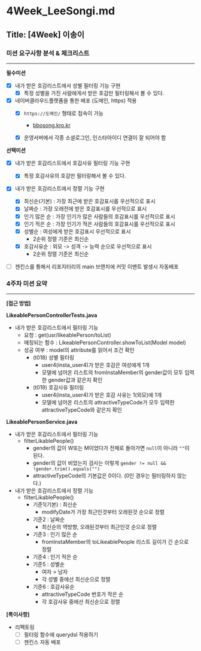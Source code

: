 # 4Week_LeeSongi.md

## Title: [4Week] 이송이

### 미션 요구사항 분석 & 체크리스트

---
**필수미션**
- [x] 내가 받은 호감리스트에서 성별 필터링 기능 구현
  - [x] 특정 성별을 가진 사람에게서 받은 호감만 필터링해서 볼 수 있다.
- [x] 네이버클라우드플랫폼을 통한 배포 (도메인, https) 적용
  - [x] `https://도메인/` 형태로 접속이 가능
    - [bbosong.kro.kr](https://www.bbosong.kro.kr)
  - [x] 운영서버에서 각종 소셜로그인, 인스타아이디 연결이 잘 되어야 함


**선택미션**
- [x] 내가 받은 호감리스트에서 호감사유 필터링 기능 구현
  - [x] 특정 호감사유의 호감만 필터링해서 볼 수 있다.
- [x] 내가 받은 호감리스트에서 정렬 기능 구현
  - [x] 최신순(기본) : 가장 최근에 받은 호감표시를 우선적으로 표시
  - [x] 날짜순 : 가장 오래전에 받은 호감표시를 우선적으로 표시
  - [x] 인기 많은 순 : 가장 인기가 많은 사람들의 호감표시를 우선적으로 표시
  - [x] 인기 적은 순 : 가장 인기가 적은 사람들의 호감표시를 우선적으로 표시
  - [x] 성별순 : 여성에게 받은 호감표시 우선적으로 표시
    - 2순위 정렬 기준은 최신순
  - [x] 호감사유순 : 외모 -> 성격 -> 능력 순으로 우선적으로 표시
    - 2순위 정렬 기준은 최신순
- [ ] 젠킨스를 통해서 리포지터리의 main 브랜치에 커밋 이벤트 발생시 자동배포


### 4주차 미션 요약

---

**[접근 방법]**

**LikeablePersonControllerTests.java**
- 내가 받은 호감리스트에서 필터링 기능
  - 요청 : get(usr/likeablePerson/toList)
  - 매칭되는 함수 : LikeablePersonController.showToList(Model model)
  - 성공 여부 : model의 attribute를 읽어서 조건 확인
    - (t018) 성별 필터링
      - user4(insta_user4)가 받은 호감은 여성에게 1개
      - 모델에 넘어온 리스트의 fromInstaMember의 gender값이 모두 입력한 gender값과 같은지 확인
    - (t019) 호감사유 필터링
      - user4(insta_user4)가 받은 호감 사유는 1(외모)에 1개
      - 모델에 넘어온 리스트의 attractiveTypeCode가 모두 입력한 attractiveTypeCode와 같은지 확인

**LikeablePersonService.java**
- 내가 받은 호감리스트에서 필터링 기능
  - filterLikablePeople()
    - gender의 값이 W또는 M이었다가 전체로 돌아가면 `null`이 아니라 `""`이 된다.
    - gender의 값이 비었는지 검사는 이렇게 `gender != null && !gender.trim().equals("")`
    - attractiveTypeCode의 기본값은 0이다. (0인 경우는 필터링하지 않는다.)
- 내가 받은 호감리스트에서 정렬 기능
  - filterLikablePeople()
    - 기준1(기본) : 최신순
      - modifyDate가 가장 최근인것부터 오래된것 순으로 정렬
    - 기준2 : 날짜순
      - 최신순의 역방향, 오래된것부터 최근인것 순으로 정렬
    - 기준3 : 인기 많은 순 
      - fromInstaMember의 toLikeablePeople 리스트 길이가 긴 순으로 정렬
    - 기준4 : 인기 적은 순
    - 기준5 : 성별순
      - 여자 > 남자
      - 각 성별 중에선 최신순으로 정렬
    - 기준6 : 호감사유순
      - attractiveTypeCode 번호가 작은 순
      - 각 호감사유 중에선 최신순으로 정렬
    
**[특이사항]**
- 리펙토링
  - [ ] 필터링 함수에 querydsl 적용하기
  - [ ] 젠킨스 자동 배포